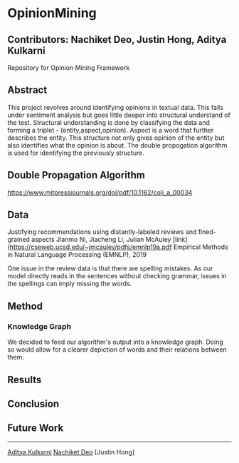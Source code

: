 # OpinionMining
## **Contributors**: Nachiket **Deo**, Justin **Hong**, Aditya **Kulkarni**


Repository for Opinion Mining Framework

## Abstract
This project revolves around identifying opinions in textual data. This falls under sentiment analysis but goes little deeper into structural understand of the test. Structural understanding is done by classifying the data and forming a triplet - (entity,aspect,opinion). Aspect is a word that further describes the entity. This structure not only gives opinion of the entity but also identifies what the opinion is about. The double propogation algorithm is used for identifying the previously structure.


## Double Propagation Algorithm


https://www.mitpressjournals.org/doi/pdf/10.1162/coli_a_00034

## Data
Justifying recommendations using distantly-labeled reviews and fined-grained aspects
Jianmo Ni, Jiacheng Li, Julian McAuley [link](https://cseweb.ucsd.edu/~jmcauley/pdfs/emnlp19a.pdf
Empirical Methods in Natural Language Processing (EMNLP), 2019


One issue in the review data is that there are spelling mistakes. As our model directly reads in the sentences without checking grammar, issues in the spellings can imply missing the words.

## Method


### Knowledge Graph

We decided to feed our algorithm's output into a knowledge graph. Doing so would allow for a clearer depiction of words and their relations between them.

## Results

### 

## Conclusion

## Future Work

---------
[Aditya Kulkarni](https://github.com/adikulkarni11)
[Nachiket Deo](https://github.com/Nachiket18)
[Justin Hong]
